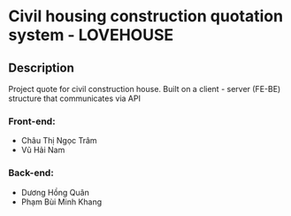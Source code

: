 # Civil housing construction quotation system - LOVEHOUSE

## Description
Project quote for civil construction house. Built on a client - server (FE-BE) structure that communicates via API

### Front-end:

- Châu Thị Ngọc Trâm
- Vũ Hải Nam

### Back-end:

- Dương Hồng Quân
- Phạm Bùi Minh Khang
